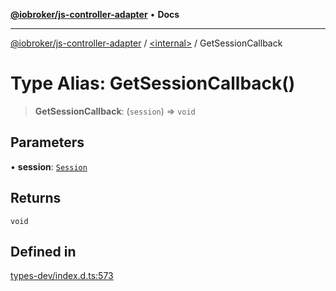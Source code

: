 [**@iobroker/js-controller-adapter**](../../README.md) • **Docs**

***

[@iobroker/js-controller-adapter](../../globals.md) / [\<internal\>](../README.md) / GetSessionCallback

# Type Alias: GetSessionCallback()

> **GetSessionCallback**: (`session`) => `void`

## Parameters

• **session**: [`Session`](Session.md)

## Returns

`void`

## Defined in

[types-dev/index.d.ts:573](https://github.com/ioBroker/ioBroker.js-controller/blob/6e6387bb66b8177b201746ee5d7461396c3654ed/packages/types-dev/index.d.ts#L573)
